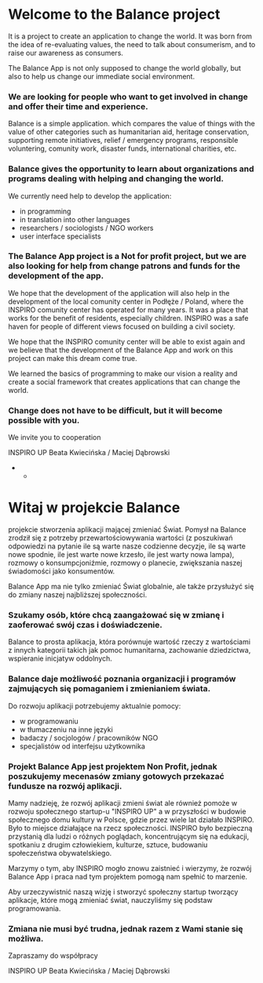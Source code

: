 # Welcome to the Balance project

It is a project to create an application to change the world. It was born from the idea of ​​re-evaluating values, the need to talk about consumerism, and to raise our awareness as consumers.

The Balance App is not only supposed to change the world globally, but also to help us change our immediate social environment.

### We are looking for people who want to get involved in change and offer their time and experience.

Balance is a simple application. which compares the value of things with the value of other categories such as humanitarian aid, heritage conservation, supporting remote initiatives, relief / emergency programs, responsible voluntering, comunity work, disaster funds, international charities, etc.

### Balance gives the opportunity to learn about organizations and programs dealing with helping and changing the world.

We currently need help to develop the application:

- in programming
- in translation into other languages
- researchers / sociologists / NGO workers
- user interface specialists

### The Balance App project is a Not for profit project, but we are also looking for help from change patrons and funds for the development of the app.

We hope that the development of the application will also help in the development of the local comunity center in Podłęże / Poland, where the INSPIRO comunity center has operated for many years. It was a place that works for the benefit of residents, especially children. INSPIRO was a safe haven for people of different views focused on building a civil society.

We hope that the INSPIRO comunity center will be able to exist again and we believe that the development of the Balance App and work on this project can make this dream come true.

We learned the basics of programming to make our vision a reality and create a social framework that creates applications that can change the world.

### Change does not have to be difficult, but it will become possible with you.

We invite you to cooperation

INSPIRO UP
Beata Kwiecińska / Maciej Dąbrowski

- - 

# Witaj w projekcie Balance

projekcie stworzenia aplikacji mającej zmieniać Świat. Pomysł na Balance zrodził się z potrzeby przewartościowywania wartości (z poszukiwań odpowiedzi na pytanie ile są warte nasze codzienne decyzje, ile są warte nowe spodnie, ile jest warte nowe krzesło, ile jest warty nowa lampa), rozmowy o konsumpcjoniźmie, rozmowy o planecie,  zwiększania naszej świadomości jako konsumentów.

Balance App ma nie tylko zmieniać Świat globalnie, ale także przysłużyć się do zmiany naszej najbliższej społeczności. 

### Szukamy osób, które chcą zaangażować się w zmianę i zaoferować swój czas i doświadczenie.

Balance to prosta aplikacja, która porównuje wartość rzeczy z wartościami z innych kategorii takich jak pomoc humanitarna, zachowanie dziedzictwa, wspieranie inicjatyw oddolnych.

### Balance daje możliwość poznania organizacji i programów zajmujących się pomaganiem i zmienianiem świata.

Do rozwoju aplikacji potrzebujemy aktualnie pomocy:

- w programowaniu
- w tłumaczeniu na inne języki
- badaczy / socjologów / pracowników NGO
- specjalistów od interfejsu użytkownika

### Projekt Balance App jest projektem Non Profit, jednak poszukujemy mecenasów zmiany gotowych przekazać fundusze na rozwój aplikacji.

Mamy nadzieję, że rozwój aplikacji zmieni świat ale również pomoże w rozwoju społecznego startup-u "INSPIRO UP" a w przyszłości w budowie społecznego domu kultury w Polsce, gdzie przez wiele lat działało INSPIRO. Było to miejsce działające na rzecz społeczności. INSPIRO było bezpieczną przystanią dla ludzi o różnych poglądach, koncentrującym się na edukacji, spotkaniu z drugim człowiekiem, kulturze, sztuce, budowaniu społeczeństwa obywatelskiego.

Marzymy o tym, aby INSPIRO mogło znowu zaistnieć i wierzymy, że rozwój Balance App i praca nad tym projektem pomogą nam spełnić to marzenie. 

Aby urzeczywistnić naszą wizję i stworzyć społeczny startup tworzący aplikacje, które mogą zmieniać świat, nauczyliśmy się podstaw programowania. 

### Zmiana nie musi być trudna, jednak razem z Wami stanie się możliwa.

Zapraszamy do współpracy

INSPIRO UP
Beata Kwiecińska / Maciej Dąbrowski


